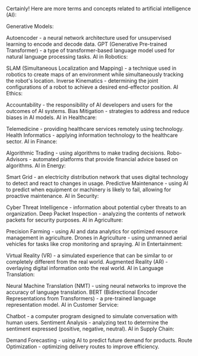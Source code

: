 Certainly! Here are more terms and concepts related to artificial intelligence (AI):

Generative Models:

Autoencoder - a neural network architecture used for unsupervised learning to encode and decode data.
GPT (Generative Pre-trained Transformer) - a type of transformer-based language model used for natural language processing tasks.
AI in Robotics:

SLAM (Simultaneous Localization and Mapping) - a technique used in robotics to create maps of an environment while simultaneously tracking the robot's location.
Inverse Kinematics - determining the joint configurations of a robot to achieve a desired end-effector position.
AI Ethics:

Accountability - the responsibility of AI developers and users for the outcomes of AI systems.
Bias Mitigation - strategies to address and reduce biases in AI models.
AI in Healthcare:

Telemedicine - providing healthcare services remotely using technology.
Health Informatics - applying information technology to the healthcare sector.
AI in Finance:

Algorithmic Trading - using algorithms to make trading decisions.
Robo-Advisors - automated platforms that provide financial advice based on algorithms.
AI in Energy:

Smart Grid - an electricity distribution network that uses digital technology to detect and react to changes in usage.
Predictive Maintenance - using AI to predict when equipment or machinery is likely to fail, allowing for proactive maintenance.
AI in Security:

Cyber Threat Intelligence - information about potential cyber threats to an organization.
Deep Packet Inspection - analyzing the contents of network packets for security purposes.
AI in Agriculture:

Precision Farming - using AI and data analytics for optimized resource management in agriculture.
Drones in Agriculture - using unmanned aerial vehicles for tasks like crop monitoring and spraying.
AI in Entertainment:

Virtual Reality (VR) - a simulated experience that can be similar to or completely different from the real world.
Augmented Reality (AR) - overlaying digital information onto the real world.
AI in Language Translation:

Neural Machine Translation (NMT) - using neural networks to improve the accuracy of language translation.
BERT (Bidirectional Encoder Representations from Transformers) - a pre-trained language representation model.
AI in Customer Service:

Chatbot - a computer program designed to simulate conversation with human users.
Sentiment Analysis - analyzing text to determine the sentiment expressed (positive, negative, neutral).
AI in Supply Chain:

Demand Forecasting - using AI to predict future demand for products.
Route Optimization - optimizing delivery routes to improve efficiency.